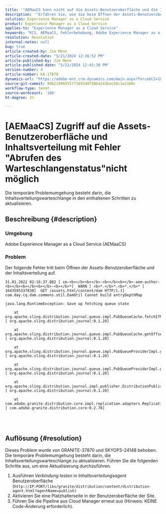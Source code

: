 ```yaml
---
title: '"AEMaaCS kann nicht auf die Assets-Benutzeroberfläche und die Inhaltsverteilung zugreifen mit dem Fehler "Abrufen des Warteschlangenstatus\"'
description: '"Erfahren Sie, wie Sie beim Öffnen der Assets-Benutzeroberfläche und des Content Distribution Agent in AEMaaCS den Fehler "Inhaltsverteilungswarteschlange"beheben können."'
solution: Experience Manager as a Cloud Service
product: Experience Manager as a Cloud Service
applies-to: "Experience Manager as a Cloud Service"
keywords: "KCS, AEMaaCS, Fehlerbehebung, Adobe Experience Manager as a Cloud Service, Zugriff, Fehler, Assets-Benutzeroberfläche, Inhaltsverteilung, Abrufen des Warteschlangenstatus aufgeben"
resolution: Resolution
internal-notes: null
bug: true
article-created-by: Jim Menn
article-created-date: "5/21/2024 12:36:52 PM"
article-published-by: Jim Menn
article-published-date: "5/21/2024 12:43:38 PM"
version-number: 4
article-number: KA-17878
dynamics-url: "https://adobe-ent.crm.dynamics.com/main.aspx?forceUCI=1&pagetype=entityrecord&etn=knowledgearticle&id=e8f4d4c9-6e17-ef11-9f8a-6045bd006268"
source-git-commit: 90b21990555773693d8f5864243bec50c1e3300c
workflow-type: tm+mt
source-wordcount: '160'
ht-degree: 2%

---
```


# [AEMaaCS] Zugriff auf die Assets-Benutzeroberfläche und Inhaltsverteilung mit Fehler &quot;Abrufen des Warteschlangenstatus&quot;nicht möglich


Die temporäre Problemumgehung besteht darin, die Inhaltsverteilungswarteschlange in den enthaltenen Schritten zu aktualisieren.

## Beschreibung {#description}


### <b>Umgebung</b>

Adobe Experience Manager as a Cloud Service (AEMaaCS)



### <b>Problem</b>

Der folgende Fehler tritt beim Öffnen der Assets-Benutzeroberfläche und der Inhaltsverteilung auf.




```
31.01.2022 02:16:37.882 [ cm-<b></b><b></b>-<b></b><b></b>-aem-author-<b></b><b></b><b></b>-<b></b>*]  WARN [ <b>*.</b>*.<b>*.</b>* [ 1643595337830]  GET /assets.html/content/dam HTTP/1.1]  com.day.cq.dam.commons.util.DamUtil Cannot build entryDepthMap

java.lang.RuntimeException: Gave up fetching queue state

    at org.apache.sling.distribution.journal.queue.impl.PubQueueCache.fetchIfNeeded(PubQueueCache.java:155) [ org.apache.sling.distribution.journal:0.1.20] 

    at org.apache.sling.distribution.journal.queue.impl.PubQueueCache.getOffsetQueue(PubQueueCache.java:117) [ org.apache.sling.distribution.journal:0.1.20] 

    at org.apache.sling.distribution.journal.queue.impl.PubQueueProviderImpl.getOffsetQueue(PubQueueProviderImpl.java:198) [ org.apache.sling.distribution.journal:0.1.20] 

    at org.apache.sling.distribution.journal.queue.impl.PubQueueProviderImpl.getQueue(PubQueueProviderImpl.java:173) [ org.apache.sling.distribution.journal:0.1.20] 

    at org.apache.sling.distribution.journal.impl.publisher.DistributionPublisher.getQueue(DistributionPublisher.java:226) [ org.apache.sling.distribution.journal:0.1.20] 

    at com.adobe.granite.distribution.core.impl.replication.adapters.ReplicationAgent.getQueue(ReplicationAgent.java:179) [ com.adobe.granite.distribution.core:0.2.70]
```



<br> <br>



## Auflösung {#resolution}


Dieses Problem wurde von GRANITE-37870 und SKYOPS-24148 behoben. Die temporäre Problemumgehung besteht darin, die Inhaltsverteilungswarteschlange zu aktualisieren. Führen Sie die folgenden Schritte aus, um eine Aktualisierung durchzuführen.

1. Ausführen *Verbindung testen* in *Inhaltsverteilungsagent* Benutzeroberfläche (`http://IP:PORT/libs/granite/distribution/content/distribution-agent.html?agentName=publish)`
2. Aktivieren Sie eine Platzhalterseite in der Benutzeroberfläche der Site.
3. Führen Sie die Pipeline aus Cloud Manager erneut aus (Hinweis: KEINE Code-Änderung erforderlich).

